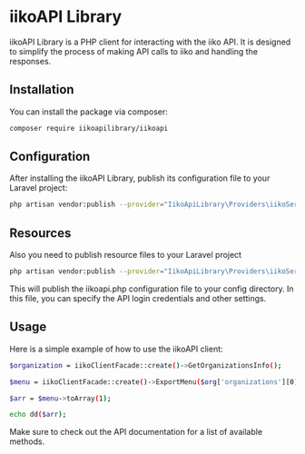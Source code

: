 # iikoAPI Library

iikoAPI Library is a PHP client for interacting with the iiko API. It is designed to simplify the process of making API calls to iiko and handling the responses.

## Installation

You can install the package via composer:

```bash
composer require iikoapilibrary/iikoapi
```

## Configuration
After installing the iikoAPI Library, publish its configuration file to your Laravel project:


```bash
php artisan vendor:publish --provider="IikoApiLibrary\Providers\iikoServiceProvider" --tag="iikoapi-config"
```

## Resources
Also you need to publish resource files to your Laravel project
```bash
php artisan vendor:publish --provider="IikoApiLibrary\Providers\iikoServiceProvider" --tag="iikoapi-resources"
```

This will publish the iikoapi.php configuration file to your config directory. In this file, you can specify the API login credentials and other settings.

## Usage
Here is a simple example of how to use the iikoAPI client:
```bash
$organization = iikoClientFacade::create()->GetOrganizationsInfo();

$menu = iikoClientFacade::create()->ExportMenu($org['organizations'][0]['id']);

$arr = $menu->toArray(1);

echo dd($arr);
```
Make sure to check out the API documentation for a list of available methods.